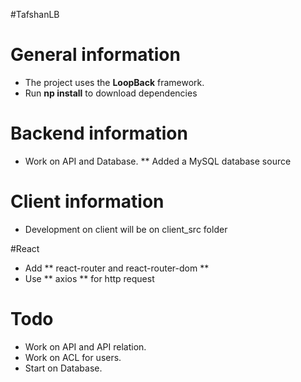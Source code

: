 #TafshanLB


# General information
* The project uses the **LoopBack** framework.
* Run **np install** to download dependencies


# Backend information
* Work on API and Database.
** Added a MySQL database source

# Client information
* Development on client will be on client_src folder

#React
* Add ** react-router and react-router-dom **
* Use ** axios ** for http request

# Todo

* Work on API and API relation.
* Work on ACL for users.
* Start on Database.

